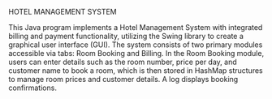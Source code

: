 HOTEL MANAGEMENT SYSTEM 

This Java program implements a Hotel Management System with integrated billing and payment functionality, utilizing the Swing library to create a graphical user interface (GUI). 
The system consists of two primary modules accessible via tabs: Room Booking and Billing.
In the Room Booking module, users can enter details such as the room number, price per day, and customer name to book a room, which is then stored in HashMap structures to manage room prices and customer details. 
A log displays booking confirmations.
